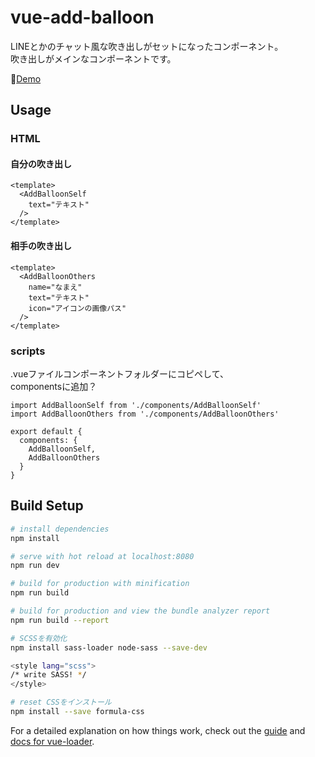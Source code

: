# vue-add-balloon

LINEとかのチャット風な吹き出しがセットになったコンポーネント。  
吹き出しがメインなコンポーネントです。  


💬<a href="https://nananakamura.github.io/c/vue-add-balloon/index.html" target="_blank">Demo</a>


## Usage

### HTML
#### 自分の吹き出し
```
<template>
  <AddBalloonSelf
    text="テキスト"
  />
</template>
```

#### 相手の吹き出し
```
<template>
  <AddBalloonOthers
    name="なまえ"
    text="テキスト"
    icon="アイコンの画像パス"
  />
</template>
```


### scripts

.vueファイルコンポーネントフォルダーにコピペして、  
componentsに追加？

```
import AddBalloonSelf from './components/AddBalloonSelf'
import AddBalloonOthers from './components/AddBalloonOthers'

export default {
  components: {
    AddBalloonSelf,
    AddBalloonOthers
  }
}
```


## Build Setup

``` bash
# install dependencies
npm install

# serve with hot reload at localhost:8080
npm run dev

# build for production with minification
npm run build

# build for production and view the bundle analyzer report
npm run build --report

# SCSSを有効化
npm install sass-loader node-sass --save-dev

<style lang="scss">
/* write SASS! */
</style>

# reset CSSをインストール
npm install --save formula-css
```

For a detailed explanation on how things work, check out the [guide](http://vuejs-templates.github.io/webpack/) and [docs for vue-loader](http://vuejs.github.io/vue-loader).
